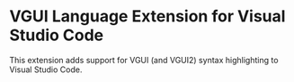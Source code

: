 # VGUI Language Extension for Visual Studio Code
This extension adds support for VGUI (and VGUI2) syntax highlighting to Visual Studio Code.

